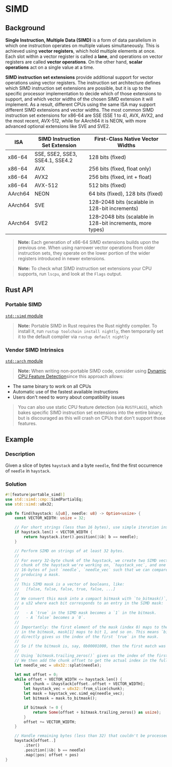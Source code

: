 # SIMD

## Background

**Single Instruction, Multiple Data (SIMD)** is a form of data parallelism in which one instruction operates on multiple values simultaneously. This is achieved using **vector registers**, which hold multiple elements at once. Each slot within a vector register is called a **lane**, and operations on vector registers are called **vector operations**. On the other hand, **scalar operations** act on a single value at a time.

**SIMD instruction set extensions** provide additional support for vector operations using vector registers. The instruction set architecture defines which SIMD instruction set extensions are possible, but it is up to the specific processor implementation to decide which of those extensions to support, and which vector widths of the chosen SIMD extension it will implement. As a result, different CPUs using the same ISA may support different SIMD extensions and vector widths. The most common SIMD instruction set extensions for x86-64 are SSE (SSE 1 to 4), AVX, AVX2, and the most recent, AVX-512, while for AArch64 it is NEON, with more advanced optional extensions like SVE and SVE2.

| ISA     | SIMD Instruction Set Extension  | First-Class Native Vector Widths                           |
| ------- | ------------------------------- | ---------------------------------------------------------- |
| x86-64  | SSE, SSE2, SSE3, SSE4.1, SSE4.2 | 128 bits (fixed)                                           |
| x86-64  | AVX                             | 256 bits (fixed, float only)                               |
| x86-64  | AVX2                            | 256 bits (fixed, int + float)                              |
| x86-64  | AVX-512                         | 512 bits (fixed)                                           |
| AArch64 | NEON                            | 64 bits (fixed), 128 bits (fixed)                          |
| AArch64 | SVE                             | 128–2048 bits (scalable in 128-bit increments)             |
| AArch64 | SVE2                            | 128–2048 bits (scalable in 128-bit increments, more types) |

> **Note:** Each generation of x86-64 SIMD extensions builds upon the previous one. When using narrower vector operations from older instruction sets, they operate on the lower portion of the wider registers introduced in newer extensions.

> **Note:** To check what SIMD instruction set extensions your CPU supports, run `lscpu`, and look at the `Flags` output.

## Rust API

### Portable SIMD

[`std::simd` module](https://doc.rust-lang.org/std/simd/index.html)

> **Note:** Portable SIMD in Rust requires the Rust nightly compiler. To install it, run `rustup toolchain install nightly`, then temporarily set it to the default compiler via `rustup default nightly`

### Vendor SIMD Intrinsics

[`std::arch` module](https://doc.rust-lang.org/std/arch/index.html)

> **Note:** When writing non-portable SIMD code, consider using [Dynamic CPU Feature Detection](https://doc.rust-lang.org/std/arch/index.html#dynamic-cpu-feature-detection)since this approach allows:
- The same binary to work on all CPUs
- Automatic use of the fastest available instructions
- Users don't need to worry about compatibility issues
> You can also use static CPU feature detection (via `RUSTFLAGS`), which bakes specific SIMD instruction set extensions into the entire binary, but is discouraged as this will crash on CPUs that don't support those features.

## Example

### Description

Given a slice of bytes `haystack` and a byte `needle`, find the first occurrence of `needle` in `haystack`.

### Solution

```rust
#![feature(portable_simd)]
use std::simd::cmp::SimdPartialEq;
use std::simd::u8x32;

pub fn find(haystack: &[u8], needle: u8) -> Option<usize> {
    const VECTOR_WIDTH: usize = 32;

    // For short strings (less than 16 bytes), use simple iteration instead of SIMD
    if haystack.len() < VECTOR_WIDTH {
        return haystack.iter().position(|&b| b == needle);
    }

    // Perform SIMD on strings of at least 32 bytes.
    //
    // For every 32-byte chunk of the haystack, we create two SIMD vectors: one for the 16-byte
    // chunk of the haystack we're working on, `haystack_vec`, and one 16-byte SIMD vector containing
    // 16-bytes of just `needle`, `needle_vec` such that we can compare each byte against the needle in parallel using `simd_eq`,
    // producing a mask.
    //
    // This SIMD mask is a vector of booleans, like:
    //   [false, false, false, true, false, ...]
    //
    // We convert this mask into a compact bitmask with `to_bitmask()`, which gives us
    // a u32 where each bit corresponds to an entry in the SIMD mask:
    //
    //   - A `true` in the SIMD mask becomes a `1` in the bitmask.
    //   - A `false` becomes a `0`.
    //
    // Importantly: the first element of the mask (index 0) maps to the least significant bit (bit 0)
    // in the bitmask, mask[1] maps to bit 1, and so on. This means `bitmask.trailing_zeros()`
    // directly gives us the index of the first `true` in the mask.
    //
    // So if the bitmask is, say, 0b00001000, then the first match was at index 3.
    //
    // Using `bitmask.trailing_zeros()` gives us the index of the first `true` in the mask.
    // We then add the chunk offset to get the actual index in the full haystack.
    let needle_vec = u8x32::splat(needle);

    let mut offset = 0;
    while offset + VECTOR_WIDTH <= haystack.len() {
        let chunk = &haystack[offset..offset + VECTOR_WIDTH];
        let haystack_vec = u8x32::from_slice(chunk);
        let mask = haystack_vec.simd_eq(needle_vec);
        let bitmask = mask.to_bitmask();

        if bitmask != 0 {
            return Some(offset + bitmask.trailing_zeros() as usize);
        }
        offset += VECTOR_WIDTH;
    }

    // Handle remaining bytes (less than 32) that couldn't be processed with SIMD
    haystack[offset..]
        .iter()
        .position(|&b| b == needle)
        .map(|pos| offset + pos)
}
```
